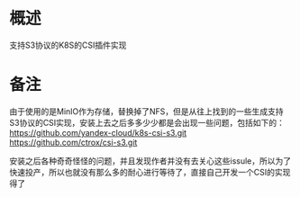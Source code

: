 # 概述
支持S3协议的K8S的CSI插件实现

# 备注
由于使用的是MinIO作为存储，替换掉了NFS，但是从往上找到的一些生成支持S3协议的CSI实现，安装上去之后多多少少都是会出现一些问题，包括如下的：
https://github.com/yandex-cloud/k8s-csi-s3.git
https://github.com/ctrox/csi-s3.git

安装之后各种奇奇怪怪的问题，并且发现作者并没有去关心这些issule，所以为了快速投产，所以也就没有那么多的耐心进行等待了，直接自己开发一个CSI的实现得了

